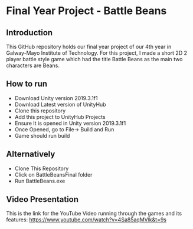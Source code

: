# Final Year Project - Battle Beans
## Introduction
This GitHub repository holds our final year project of our 4th year in Galway-Mayo Institute of Technology. For this project, I made a short 2D 2 player battle style game which had the title Battle Beans as the main two characters are Beans.

## How to run

* Download Unity version 2019.3.1f1
* Download Latest version of UnityHub
* Clone this repository
* Add this project to UnityHub Projects
* Ensure It is opened in Unity version 2019.3.1f1
* Once Opened, go to File-> Build and Run
* Game should run build

## Alternatively

* Clone This Repository
* Click on BattleBeansFinal folder
* Run BattleBeans.exe

## Video Presentation
This is the link for the YouTube Video running through the games and its features:
https://www.youtube.com/watch?v=4Sa85aqMVlk&t=9s
